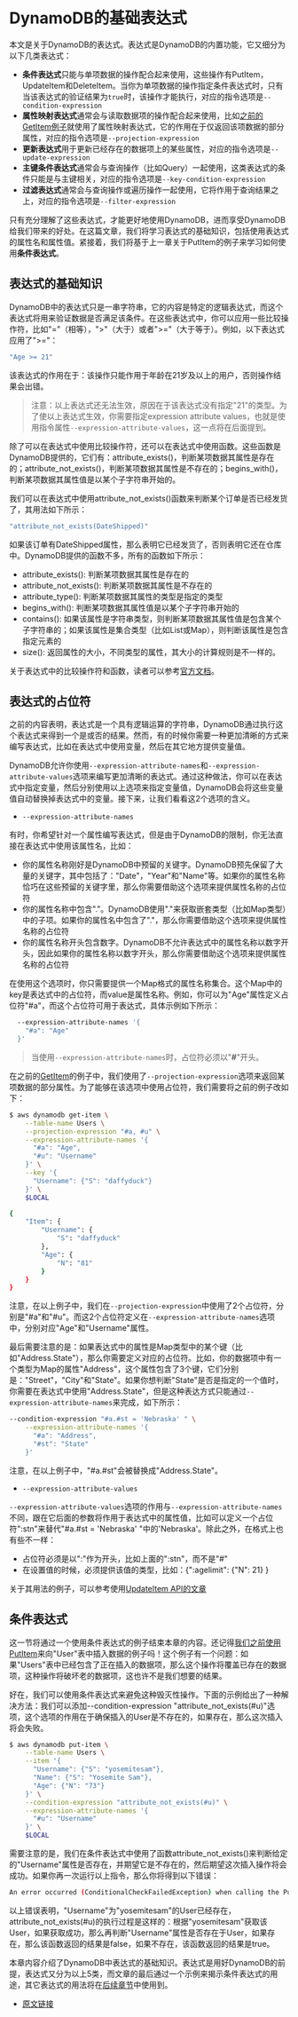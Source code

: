 # DynamoDB的基础表达式

本文是关于DynamoDB的表达式。表达式是DynamoDB的内置功能，它又细分为以下几类表达式：

* **条件表达式**只能与单项数据的操作配合起来使用，这些操作有PutItem，UpdateItem和DeleteItem。当你为单项数据的操作指定条件表达式时，只有当该表达式的验证结果为`true`时，该操作才能执行，对应的指令选项是`--condition-expression`
* **属性映射表达式**通常会与读取数据项的操作配合起来使用，比如[之前的GetItem例子](https://github.com/digolds/url_shorten_service/blob/release/DynamoDB/inserting-retrieving-items.md)就使用了属性映射表达式，它的作用在于仅返回该项数据的部分属性，对应的指令选项是`--projection-expression`
* **更新表达式**用于更新已经存在的数据项上的某些属性，对应的指令选项是`--update-expression`
* **主键条件表达式**通常会与查询操作（比如Query）一起使用，这类表达式的条件只能是与主键相关，对应的指令选项是`--key-condition-expression`
* **过滤表达式**通常会与查询操作或遍历操作一起使用，它将作用于查询结果之上，对应的指令选项是`--filter-expression`

只有充分理解了这些表达式，才能更好地使用DynamoDB，进而享受DynamoDB给我们带来的好处。在这篇文章，我们将学习表达式的基础知识，包括使用表达式的属性名和属性值。紧接着，我们将基于上一章关于PutItem的例子来学习如何使用**条件表达式**。

## 表达式的基础知识

DynamoDB中的表达式只是一串字符串，它的内容是特定的逻辑表达式，而这个表达式将用来验证数据是否满足该条件。在这些表达式中，你可以应用一些比较操作符，比如"="（相等），">"（大于）或者">="（大于等于）。例如，以下表达式应用了">="：

```bash
"Age >= 21"
```

该表达式的作用在于：该操作只能作用于年龄在21岁及以上的用户，否则操作结果会出错。

> 注意：以上表达式还无法生效，原因在于该表达式没有指定"21"的类型。为了使以上表达式生效，你需要指定expression attribute values，也就是使用指令属性`--expression-attribute-values`，这一点将在后面提到。

除了可以在表达式中使用比较操作符，还可以在表达式中使用函数。这些函数是DynamoDB提供的，它们有：attribute_exists()，判断某项数据其属性是存在的；attribute_not_exists()，判断某项数据其属性是不存在的；begins_with()，判断某项数据其属性值是以某个子字符串开始的。

我们可以在表达式中使用attribute_not_exists()函数来判断某个订单是否已经发货了，其用法如下所示：

```bash
"attribute_not_exists(DateShipped)"
```

如果该订单有DateShipped属性，那么表明它已经发货了，否则表明它还在仓库中。DynamoDB提供的函数不多，所有的函数如下所示：

* attribute_exists(): 判断某项数据其属性是存在的
* attribute_not_exists(): 判断某项数据其属性是不存在的
* attribute_type(): 判断某项数据其属性的类型是指定的类型
* begins_with(): 判断某项数据其属性值是以某个子字符串开始的
* contains(): 如果该属性是字符串类型，则判断某项数据其属性值是包含某个子字符串的；如果该属性是集合类型（比如List或Map），则判断该属性是包含指定元素的
* size(): 返回属性的大小，不同类型的属性，其大小的计算规则是不一样的。

关于表达式中的比较操作符和函数，读者可以参考[官方文档](https://docs.aws.amazon.com/amazondynamodb/latest/developerguide/Expressions.OperatorsAndFunctions.html)。

## 表达式的占位符

之前的内容表明，表达式是一个具有逻辑运算的字符串，DynamoDB通过执行这个表达式来得到一个是或否的结果。然而，有的时候你需要一种更加清晰的方式来编写表达式，比如在表达式中使用变量，然后在其它地方提供变量值。

DynamoDB允许你使用`--expression-attribute-names`和`--expression-attribute-values`选项来编写更加清晰的表达式。通过这种做法，你可以在表达式中指定变量，然后分别使用以上选项来指定变量值，DynamoDB会将这些变量值自动替换掉表达式中的变量。接下来，让我们看看这2个选项的含义。

* `--expression-attribute-names`

有时，你希望针对一个属性编写表达式，但是由于DynamoDB的限制，你无法直接在表达式中使用该属性名，比如：

* 你的属性名称刚好是DynamoDB中预留的关键字。DynamoDB预先保留了大量的关键字，其中包括了："Date"，"Year"和"Name"等。如果你的属性名称恰巧在这些预留的关键字里，那么你需要借助这个选项来提供属性名称的占位符
* 你的属性名称中包含"."。DynamoDB使用"."来获取嵌套类型（比如Map类型）中的子项。如果你的属性名中包含了"."，那么你需要借助这个选项来提供属性名称的占位符
* 你的属性名称开头包含数字。DynamoDB不允许表达式中的属性名称以数字开头，因此如果你的属性名称以数字开头，那么你需要借助这个选项来提供属性名称的占位符

在使用这个选项时，你只需要提供一个Map格式的属性名称集合。这个Map中的key是表达式中的占位符，而value是属性名称。例如，你可以为"Age"属性定义占位符"#a"，而这个占位符可用于表达式，具体示例如下所示：

```bash
  --expression-attribute-names '{
    "#a": "Age"
  }'
```

> 当使用`--expression-attribute-names`时，占位符必须以"**#**"开头。

在之前的[GetItem](https://github.com/digolds/url_shorten_service/blob/release/DynamoDB/inserting-retrieving-items.md)的例子中，我们使用了`--projection-expression`选项来返回某项数据的部分属性。为了能够在该选项中使用占位符，我们需要将之前的例子改如下：

```bash
$ aws dynamodb get-item \
    --table-name Users \
    --projection-expression "#a, #u" \
    --expression-attribute-names '{
      "#a": "Age",
      "#u": "Username"
    }' \
    --key '{
      "Username": {"S": "daffyduck"}
    }' \
    $LOCAL

{
    "Item": {
        "Username": {
            "S": "daffyduck"
        },
        "Age": {
            "N": "81"
        }
    }
}
```

注意，在以上例子中，我们在`--projection-expression`中使用了2个占位符，分别是"#a"和"#u"。而这2个占位符定义在`--expression-attribute-names`选项中，分别对应"Age"和"Username"属性。

最后需要注意的是：如果表达式中的属性是Map类型中的某个键（比如"Address.State"），那么你需要定义对应的占位符。比如，你的数据项中有一个类型为Map的属性"Address"，这个属性包含了3个键，它们分别是："Street"，"City"和"State"。如果你想判断"State"是否是指定的一个值时，你需要在表达式中使用"Address.State"，但是这种表达方式只能通过`--expression-attribute-names`来完成，如下所示：

```bash
--condition-expression "#a.#st = 'Nebraska' " \
    --expression-attribute-names '{
      "#a": "Address",
      "#st": "State"
    }'
```

注意，在以上例子中，"#a.#st"会被替换成"Address.State"。

* `--expression-attribute-values`

`--expression-attribute-values`选项的作用与`--expression-attribute-names`不同，跟在它后面的参数将作用于表达式中的属性值，比如可以定义一个占位符":stn"来替代"#a.#st = 'Nebraska' "中的'Nebraska'。除此之外，在格式上也有些不一样：

* 占位符必须是以":"作为开头，比如上面的":stn"，而不是"#"
* 在设置值的时候，必须提供该值的类型，比如：{":agelimit": {"N": 21} }

关于其用法的例子，可以参考使用[UpdateItem API的文章](https://github.com/digolds/url_shorten_service/blob/release/DynamoDB/updating-deleting-items.md)

## 条件表达式

这一节将通过一个使用条件表达式的例子结束本章的内容。还记得[我们之前使用PutItem](https://github.com/digolds/url_shorten_service/blob/release/DynamoDB/inserting-retrieving-items.md)来向"User"表中插入数据的例子吗！这个例子有一个问题：如果"Users"表中已经包含了正在插入的数据项，那么这个操作将覆盖已存在的数据项，这种操作将破坏老的数据项，这也许不是我们想要的结果。

好在，我们可以使用条件表达式来避免这种毁灭性操作。下面的示例给出了一种解决方法：我们可以添加--condition-expression "attribute_not_exists(#u)"选项，这个选项的作用在于确保插入的User是不存在的，如果存在，那么这次插入将会失败。

```bash
$ aws dynamodb put-item \
    --table-name Users \
    --item '{
      "Username": {"S": "yosemitesam"},
      "Name": {"S": "Yosemite Sam"},
      "Age": {"N": "73"}
    }' \
    --condition-expression "attribute_not_exists(#u)" \
    --expression-attribute-names '{
      "#u": "Username"
    }' \
    $LOCAL
```

需要注意的是，我们在条件表达式中使用了函数attribute_not_exists()来判断给定的"Username"属性是否存在，并期望它是不存在的，然后期望这次插入操作将会成功。如果你再一次运行以上指令，那么你将得到以下错误：

```bash
An error occurred (ConditionalCheckFailedException) when calling the PutItem operation: The conditional request failed
```

以上错误表明，"Username"为"yosemitesam"的User已经存在，attribute_not_exists(#u)的执行过程是这样的：根据"yosemitesam"获取该User，如果获取成功，那么再判断"Username"属性是否存在于User，如果存在，那么该函数返回的结果是false，如果不存在，该函数返回的结果是true。

本章内容介绍了DynamoDB中表达式的基础知识。表达式是用好DynamoDB的前提，表达式又分为以上5类，而文章的最后通过一个示例来揭示条件表达式的用途，其它表达式的用法将在[后续章节](https://github.com/digolds/url_shorten_service/blob/release/DynamoDB/updating-deleting-items.md)中使用到。

* [原文链接](https://www.dynamodbguide.com/expression-basics)
